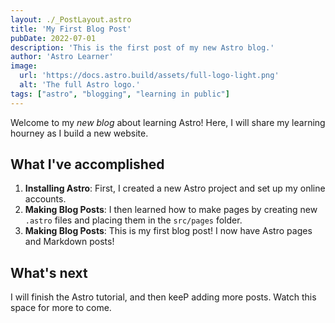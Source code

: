 ```yaml
---
layout: ./_PostLayout.astro
title: 'My First Blog Post'
pubDate: 2022-07-01
description: 'This is the first post of my new Astro blog.'
author: 'Astro Learner'
image:
  url: 'https://docs.astro.build/assets/full-logo-light.png'
  alt: 'The full Astro logo.'
tags: ["astro", "blogging", "learning in public"]
---
```


Welcome to my _new blog_ about learning Astro! Here, I will share my learning hourney as I build a new website.

## What I've accomplished

1. **Installing Astro**: First, I created a new Astro project and set up my online accounts.
2. **Making Blog Posts**: I then learned how to make pages by creating new `.astro` files and placing them in the `src/pages` folder.
3. **Making Blog Posts**: This is my first blog post! I now have Astro pages and Markdown posts!

## What's next

I will finish the Astro tutorial, and then keeP adding more posts. Watch this space for more to come.